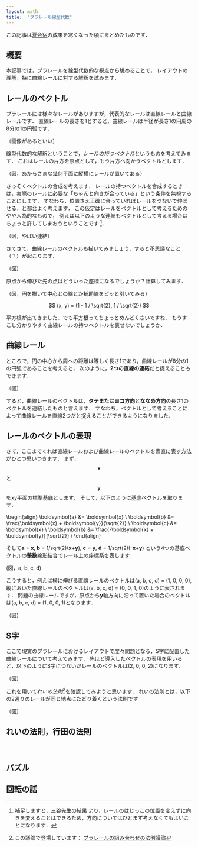```yaml
---
layout: math
title:  "プラレール線型代数"
---
```


この記事は[夏合宿]()の成果を寒くなった頃にまとめたものです．


## 概要
本記事では，プラレールを線型代数的な視点から眺めることで，
レイアウトの理解，特に曲線レールに対する解釈を試みます．

## レールのベクトル
プラレールには様々なレールがありますが，代表的なレールは直線レールと曲線レールです．
直線レールの長さを1とすると，曲線レールは半径が長さ1の円周の8分の1の円弧です．

（画像があるといい）

線型代数的な解釈ということで，*レールの持つベクトル*というものを考えてみます．
これはレールの片方を原点として，もう片方へ向かうベクトルとします．

（図，あからさまな幾何平面に縦横にレールが置いてある）

さっそくベクトルの合成を考えます．
レールの持つベクトルを合成するときは，実際のレールに必要な「ちゃんと向きが合っている」という条件を無視することにします．
すなわち，位置さえ正確に合っていればレールをつないで伸ばせる，と都合よく考えます．
この仮定はレールをベクトルとして考えるためのやや人為的なもので，
例えば以下のような連結もベクトルとして考える場合はちょっと許してしまおうということです [^jmitani]．

（図，やばい連結）

さてさて，曲線レールのベクトルも描いてみましょう．すると不思議なこと（？）が起こります．

（図）

原点から伸びた先の点はどういった座標になるでしょうか？計算してみます．

（図，円を描いて中心との線とか補助線をピッと引いてみる）

$$ (x, y) = (1 - 1 / \sqrt{2}, 1 / \sqrt{2}) $$

平方根が出てきました．でも平方根ってちょっとめんどくさいですね．
もうすこし分かりやすく曲線レールの持つベクトルを表せないでしょうか．

## 曲線レール
ところで，円の中心から周への距離は等しく長さ1であり，曲線レールが8分の1の円弧であることを考えると，
次のように，**2つの直線の連結**だと捉えることもできます．

（図）

すると，曲線レールのベクトルは，**タテまたはヨコ方向**と**ななめ方向**の長さ1のベクトルを連結したものと言えます．
すなわち，ベクトルとして考えることによって曲線レールを直線2つだと捉えることができるようになりました．

## レールのベクトルの表現
さて，ここまでくれば直線レールおよび曲線レールのベクトルを素直に表す方法がひとつ思いつきます．
まず，$$ \boldsymbol{x} $$ と $$ \boldsymbol{y} $$をxy平面の標準基底とします．
そして，以下のように基底ベクトルを取ります．

\begin{align}
\boldsymbol{a} &= \boldsymbol{x} \\
\boldsymbol{b} &= \frac{\boldsymbol{x} + \boldsymbol{y}}{\sqrt{2}} \\
\boldsymbol{c} &= \boldsymbol{x} \\
\boldsymbol{b} &= \frac{-\boldsymbol{x} + \boldsymbol{y}}{\sqrt{2}} \\
\end{align}

そして**a** = **x**, **b** = 1/sqrt(2)(**x**+**y**), **c** = **y**, **d** = 1/sqrt(2)(-**x**+**y**)
という4つの基底ベクトルの**整数**線形結合でレール上の座標系を表します．

(図，a, b, c, d)

こうすると，例えば横に伸びる直線レールのベクトルは(a, b, c, d) = (1, 0, 0, 0),
縦においた直線レールのベクトルは(a, b, c, d) = (0, 0, 1, 0)のように表されます．
問題の曲線レールですが，原点から**y**軸方向に沿って置いた場合のベクトルは(a, b, c, d) = (1, 0, 0, 1)となります．

（図）

## S字
ここで現実のプラレールにおけるレイアウトで度々問題となる，S字に配置した曲線レールについて考えてみます．
先ほど導入したベクトルの表現を用いると，以下のようにS字につないだレールのベクトルは(2, 0, 0, 2)になります．

（図）

これを用いて*れいの法則*[^lay]を確認してみようと思います．
れいの法則とは，以下の2通りのレールが同じ地点にたどり着くという法則です

（図）



## れいの法則，行田の法則

　



## パズル




## 回転の話



[^jmitani]: 補足しますと，[三谷先生の結果](https://twitter.com/jmitani/status/864846261517656064) より，レールのはじっこの位置を変えずに向きを変えることはできるため，方向についてはひとまず考えなくてもよいことになります．
[^lay]: この議論で登場しています： [プラレールの組み合わせの法則議論](https://togetter.com/li/1070425)
